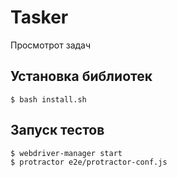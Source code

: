 Tasker
============

Просмотрот задач

Установка библиотек
------------
```
$ bash install.sh
```

Запуск тестов
------------
```
$ webdriver-manager start
$ protractor e2e/protractor-conf.js
```